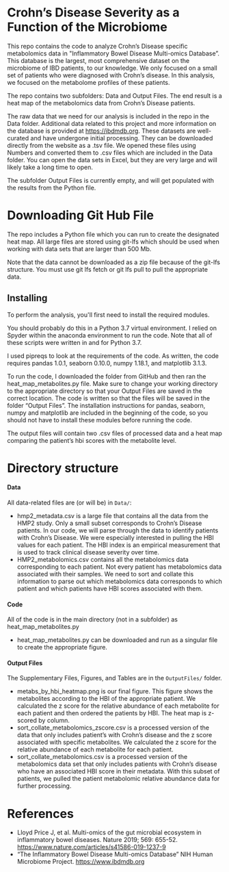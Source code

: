 # Crohn’s Disease Severity as a Function of the Microbiome

This repo contains the code to analyze Crohn’s Disease specific metabolomics data in "Inflammatory Bowel Disease Multi-omics Database”. This database is the largest, most comprehensive dataset on the microbiome of IBD patients, to our knowledge. We only focused on a small set of patients who were diagnosed with Crohn’s disease. In this analysis, we focused on the metabolome profiles of these patients. 

The repo contains two subfolders: Data and Output Files. The end result is a heat map of the metabolomics data from Crohn’s Disease patients.

The raw data that we need for our analysis is included in the repo in the Data folder. Additional data related to this project and more information on the database is provided at https://ibdmdb.org. These datasets are well-curated and have undergone initial processing. They can be downloaded directly from the website as a .tsv file. We opened these files using Numbers and converted them to .csv files which are included in the Data folder. You can open the data sets in Excel, but they are very large and will likely take a long time to open.

The subfolder Output Files is currently empty, and will get populated with the results from the Python file.

# Downloading Git Hub File

The repo includes a Python file which you can run to create the designated heat map. All large files are stored using git-lfs which should be used when working with data sets that are larger than 500 Mb. 

Note that the data cannot be downloaded as a zip file because of the git-lfs structure. You must use git lfs fetch or git lfs pull to pull the appropriate data.

## Installing

To perform the analysis, you'll first need to install the required
modules.

You should probably do this in a Python 3.7 virtual environment. I relied on Spyder within the anaconda environment to run the code. 
Note that all of these scripts were written in and for Python 3.7. 

I used pipreqs to look at the requirements of the code. As written, the code requires pandas 1.0.1, seaborn 0.10.0, numpy 1.18.1, and matplotlib 3.1.3.

To run the code, I downloaded the folder from GitHub and then ran the heat_map_metabolites.py file. Make sure to change your working directory to the appropriate directory so that your Output Files are saved in the correct location. The code is written so that the files will be saved in the folder “Output Files”. The installation instructions for pandas, seaborn, numpy and matplotlib are included in the beginning of the code, so you should not have to install these modules before running the code. 

The output files will contain two .csv files of processed data and a heat map comparing the patient’s hbi scores with the metabolite level. 

# Directory structure

#### Data

All data-related files are (or will be) in `Data/`:

* hmp2_metadata.csv is a large file that contains  all the data from the HMP2 study. Only a small subset corresponds to Crohn’s Disease patients. In our code, we will parse through the data to identify patients with Crohn’s Disease. We were especially interested in pulling the HBI values for each patient. The HBI index is an empirical measurement that is used to track clinical disease severity over time. 
* HMP2_metabolomics.csv contains all the metabolomics data corresponding to each patient. Not every patient has metabolomics data associated with their samples. We need to sort and collate this information to parse out which metabolomics data corresponds to which patient and which patients have HBI scores associated with them. 

#### Code

All of the code is in the main directory (not in a subfolder) as heat_map_metabolites.py

* heat_map_metabolites.py can be downloaded and run as a singular file to create the appropriate figure. 

#### Output Files

The Supplementary Files, Figures, and Tables are in the `OutputFiles/` folder.

* metabs_by_hbi_heatmap.png is our final figure. This figure shows the metabolites according to the HBI of the appropriate patient. We calculated the z score for the relative abundance of each metabolite for each patient and then ordered the patients by HBI. The heat map is z-scored by column.  
* sort_collate_metabolomics_zscore.csv is a processed version of the data that only includes patient’s with Crohn’s disease and the z score associated with specific metabolites. We calculated the z score for the relative abundance of each metabolite for each patient. 
* sort_collate_metabolomics.csv is a processed version of the metabolomics data set that only includes patients with Crohn’s disease who have an associated HBI score in their metadata. With this subset of patients, we pulled the patient metabolomic relative abundance data for further processing.

# References

* Lloyd Price J, et al. Multi-omics of the gut microbial ecosystem in inflammatory bowel diseases. Nature 2019; 569: 655-52. https://www.nature.com/articles/s41586-019-1237-9
* “The Inflammatory Bowel Disease Multi-omics Database” NIH Human Microbiome Project. https://www.ibdmdb.org
